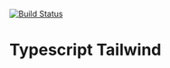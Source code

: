 [![Build Status](https://ci.jasonraimondi.com/api/badges/jason/webpack-typescript/status.svg)](https://ci.jasonraimondi.com/jason/webpack-typescript)

# Typescript Tailwind

